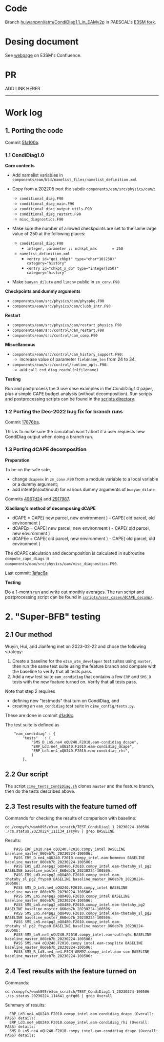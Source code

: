 # Code

Branch [huiwanpnnl/atm/CondiDiag1.1_in_EAMv2p](https://github.com/PAESCAL-SciDAC5/E3SM-fork/tree/huiwanpnnl/atm/CondiDiag1.1_in_EAMv2p) in PAESCAL's [E3SM fork](https://github.com/PAESCAL-SciDAC5/E3SM-fork).

# Desing document

See [webpage](https://acme-climate.atlassian.net/wiki/spaces/NGDAP/pages/3691741185/CondiDiag1.1+integration) on E3SM's Confluence.

# PR

ADD LINK HERER

---

# Work log

## 1. Porting the code

Commit [51a100a](https://github.com/PAESCAL-SciDAC5/E3SM-fork/commit/51a100a80e0f6a2d957c32ada835e1d371e84b37).

### 1.1 CondiDiag1.0

**Core contents**

- Add namelist variables in `components/eam/bld/namelist_files/namelist_definition.xml`

- Copy from a 202205 port the subdir `components/eam/src/physics/cam/`:
  - `conditional_diag.F90`
  - `conditional_diag_main.F90`
  - `conditional_diag_output_utils.F90`
  - `conditional_diag_restart.F90`
  - `misc_diagnostics.F90`

- Make sure the number of allowed checkpoints are set to the same large value of 250 at the following places:
  - `conditional_diag.F90`
     - `integer, parameter :: nchkpt_max       = 250`
  - `namelist_definition.xml`
     - `<entry id="qoi_chkpt" type="char*10(250)"  category="history"`
     - `<entry id="chkpt_x_dp" type="integer(250)"  category="history"` 

- Make `buoyan_dilute` and `limcnv` public in `zm_conv.F90`

**Checkpoints and dummy arguments**

- `components/eam/src/physics/cam/physpkg.F90`
- `components/eam/src/physics/cam/clubb_intr.F90`

**Restart**

- `components/eam/src/physics/cam/restart_physics.F90`
- `components/eam/src/control/cam_restart.F90`
- `components/eam/src/control/cam_comp.F90`

**Miscellaneous**

- `components/eam/src/control/cam_history_support.F90`:
   - increase value of parameter `fieldname_len` from 24 to 34.
- `components/eam/src/control/runtime_opts.F90`:
   - add `call cnd_diag_readnl(nlfilename)`

**Testing**

  Run and postprocess the 3 use case examples in the CondiDiag1.0 paper,
  plus a simple CAPE budget analysis (without decomposition).
  Run scripts and postprocessing scripts can be found in the [scripts directory](./scripts/use_cases/).

### 1.2 Porting the Dec-2022 bug fix for branch runs

Commit [17876ba](https://github.com/PAESCAL-SciDAC5/E3SM-fork/commit/17876ba3b940aa011e37b62a66143fb88f89ce6d).

This is to make sure the simulation won't abort if a user requests new CondiDiag output when doing a branch run.

### 1.3 Porting dCAPE decomposition

**Preparation**

  To be on the safe side, 
  - change `dcapemx` in `zm_conv.F90` from a module variable to a local variable or a dummy argument; 
  - add intent(in/out/inout) for various dummy arguments of `buoyan_dilute`.

Commits [4967d24](https://github.com/PAESCAL-SciDAC5/E3SM-fork/commit/4967d241491a68165e3dd8cd03e3bba3b7b63cb9) and [2917987](https://github.com/PAESCAL-SciDAC5/E3SM-fork/commit/2917987e4c4dc516d9576bda754f1a096bf0cb60).

**Xiaoliang's method of decomposing dCAPE**

   - dCAPE  = CAPE( new parcel, new environment ) - CAPE( old parcel, old environment )
   - dCAPEp = CAPE( new parcel, new environment ) - CAPE( old parcel, new environment )
   - dCAPEe = CAPE( old parcel, new environment ) - CAPE( old parcel, old environment )

   The dCAPE calculation and decomposition is calculated in subroutine `compute_cape_diags` in `components/eam/src/physics/cam/misc_diagnostics.F90`.
   
   Last commit: [1afac6a](https://github.com/PAESCAL-SciDAC5/E3SM-fork/commit/1afac6afb4cf60d9f6f742100e98aa25456175d6)
   
**Testing**

  Do a 1-month run and write out monthly averages. The run script and postprocessing script can be found in [`scripts/user_cases/dCAPE_decomp/`](scripts/use_cases/dCAPE_decomp/). 

# 2. "Super-BFB" testing

## 2.1 Our method

Wuyin, Hui, and Jianfeng met on 2023-02-22 and chose the following strategy:

1. Create a baseline for the `e3sm_atm_developer` test suites using `master`, then run the same test suite using the feature branch and compare with the baseline to verify that all tests pass.
2. Add a new test suite `eam_condidiag` that contains a few `ERP` and `SMS_D` tests with the new feature turned on. Verify that all tests pass.

Note that step 2 requires 

- defining new "testmods" that turn on CondiDiag, and 
- creating an `eam_condidiag` test suite in `cime_config/tests.py`.

These are done in commit [d1ad6c](https://github.com/PAESCAL-SciDAC5/E3SM-fork/commit/d1ad6c6d5633a2875fd2fddeebe452b080ca6eb4).

The test suite is defined as

```
    "eam_condidiag" : {
        "tests"   : (
            "SMS_D_Ln5.ne4_oQU240.F2010.eam-condidiag_dcape",
            "ERP_Ld3.ne4_oQU240.F2010.eam-condidiag_dcape",
            "ERP_Ld3.ne4_oQU240.F2010.eam-condidiag_rhi",
            )
        },
```

## 2.2 Our script

The script [`cime_tests_CondiDiag.sh`](scripts/cime_tests/cime_tests_CondiDiag.sh) clones `master` and the feature branch, then do the tests described above.


## 2.3 Test results with the feature turned off

Commands for checking the results of comparison with baseline:

```
cd /compyfs/wanh895/e3sm_scratch/TEST_CondiDiag1.1_20230224-100506
./cs.status.20230224_111134_1ssykv | grep BASELINE
```

Results:

```
    PASS ERP_Ln18.ne4_oQU240.F2010.compy_intel BASELINE baseline_master_860eb7b_20230224-100506:
    PASS ERS_D.ne4_oQU240.F2010.compy_intel.eam-hommexx BASELINE baseline_master_860eb7b_20230224-100506:
    PASS ERS_Ld3.ne4pg2_oQU480.F2010.compy_intel.eam-thetahy_sl_pg2 BASELINE baseline_master_860eb7b_20230224-100506:
    PASS ERS_Ld3.ne4pg2_oQU480.F2010.compy_intel.eam-thetahy_sl_pg2_ftype0 BASELINE baseline_master_860eb7b_20230224-100506:
    PASS SMS_D_Ln5.ne4_oQU240.F2010.compy_intel BASELINE baseline_master_860eb7b_20230224-100506:
    PASS SMS_Ln5.ne4pg2_oQU480.F2010.compy_intel BASELINE baseline_master_860eb7b_20230224-100506:
    PASS SMS_Ln5.ne4pg2_oQU480.F2010.compy_intel.eam-thetahy_pg2 BASELINE baseline_master_860eb7b_20230224-100506:
    PASS SMS_Ln5.ne4pg2_oQU480.F2010.compy_intel.eam-thetahy_sl_pg2 BASELINE baseline_master_860eb7b_20230224-100506:
    PASS SMS_Ln5.ne4pg2_oQU480.F2010.compy_intel.eam-thetahy_sl_pg2_ftype0 BASELINE baseline_master_860eb7b_20230224-100506:
    PASS SMS_Ln9.ne4_oQU240.F2010.compy_intel.eam-outfrq9s BASELINE baseline_master_860eb7b_20230224-100506:
    PASS SMS.ne4_oQU240.F2010.compy_intel.eam-cosplite BASELINE baseline_master_860eb7b_20230224-100506:
    PASS SMS_R_Ld5.ne4_ne4.FSCM-ARM97.compy_intel.eam-scm BASELINE baseline_master_860eb7b_20230224-100506:
```


## 2.4 Test results with the feature turned on

Commands:

```
cd /compyfs/wanh895/e3sm_scratch/TEST_CondiDiag1.1_20230224-100506
./cs.status.20230224_114641_gnfqd6 | grep Overall
```

Summary of results:

```
  ERP_Ld3.ne4_oQU240.F2010.compy_intel.eam-condidiag_dcape (Overall: PASS) details:
  ERP_Ld3.ne4_oQU240.F2010.compy_intel.eam-condidiag_rhi (Overall: PASS) details:
  SMS_D_Ln5.ne4_oQU240.F2010.compy_intel.eam-condidiag_dcape (Overall: PASS) details:
```
